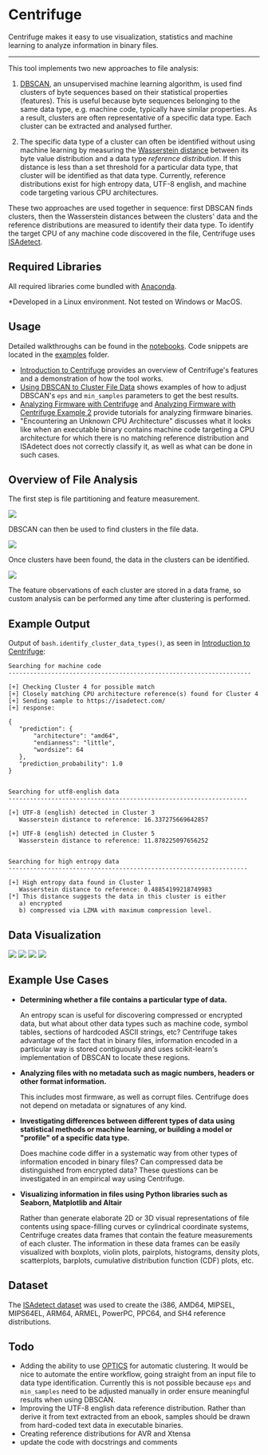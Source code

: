 # Centrifuge

Centrifuge makes it easy to use visualization, statistics and machine learning to analyze information in binary files.

<hr>

This tool implements two new approaches to file analysis:

1. [DBSCAN](https://scikit-learn.org/stable/modules/generated/sklearn.cluster.DBSCAN.html), an unsupervised machine learning algorithm, is used find clusters of byte sequences based on their statistical properties (features). This is useful because byte sequences belonging to the same data type, e.g. machine code, typically have similar properties. As a result, clusters are often representative of a specific data type. Each cluster can be extracted and analysed further. 

2. The specific data type of a cluster can often be identified without using machine learning by measuring the [Wasserstein distance](https://docs.scipy.org/doc/scipy/reference/generated/scipy.stats.wasserstein_distance.html) between its byte value distribution and a data type *reference distribution*. If this distance is less than a set threshold for a particular data type, that cluster will be identified as that data type. Currently, reference distributions exist for high entropy data, UTF-8 english, and machine code targeting various CPU architectures.

These two approaches are used together in sequence: first DBSCAN finds clusters, then the Wasserstein distances between the clusters' data and the reference distributions are measured to identify their data type. To identify the target CPU of any machine code discovered in the file, Centrifuge uses [ISAdetect](https://github.com/kairis/isadetect).

## Required Libraries

All required libraries come bundled with [Anaconda](https://www.anaconda.com/products/individual).

*Developed in a Linux environment. Not tested on Windows or MacOS.

## Usage 

Detailed walkthroughs can be found in the [notebooks](https://github.com/BinaryResearch/centrifuge/tree/master/notebooks). Code snippets are located in the [examples](https://github.com/BinaryResearch/centrifuge/tree/master/examples) folder.

- [Introduction to Centrifuge](https://github.com/BinaryResearch/centrifuge/blob/master/notebooks/Introduction%20to%20Centrifuge.ipynb) provides an overview of Centrifuge's features and a demonstration of how the tool works.
- [Using DBSCAN to Cluster File Data](https://github.com/BinaryResearch/centrifuge-toolkit/blob/master/notebooks/Using%20DBSCAN%20to%20Cluster%20File%20Data.ipynb) shows examples of how to adjust DBSCAN's `eps` and `min_samples` parameters to get the best results.
- [Analyzing Firmware with Centrifuge](https://github.com/BinaryResearch/centrifuge-toolkit/blob/master/notebooks/Analyzing%20Firmware%20with%20Centrifuge.ipynb) and [Analyzing Firmware with Centrifuge Example 2](https://github.com/BinaryResearch/centrifuge-toolkit/blob/master/notebooks/Analyzing%20Firmware%20with%20Centrifuge%20Example%202.ipynb) provide tutorials for analyzing firmware binaries.
- "Encountering an Unknown CPU Architecture" discusses what it looks like when an executable binary contains machine code targeting a CPU architecture for which there is no matching reference distribution and ISAdetect does not correctly classify it, as well as what can be done in such cases.

 ## Overview of File Analysis
 
 The first step is file partitioning and feature measurement.
 
 <img src="https://raw.githubusercontent.com/BinaryResearch/centrifuge-toolkit/master/images/approach.png?token=AM7X624RJIW2AR4ORAS75QK7ILLPI" />
 
 DBSCAN can then be used to find clusters in the file data.
 
 <img src="https://raw.githubusercontent.com/BinaryResearch/centrifuge-toolkit/master/images/approach_2.png?token=AM7X627IOXQAXQFWIIYNAKC7ILLP4" />
 
 Once clusters have been found, the data in the clusters can be identified.
 
 <img src="https://raw.githubusercontent.com/BinaryResearch/centrifuge-toolkit/master/images/approach_3.png?token=AM7X623HIZWL2HVMJ6UOQTK7ILLP6" />
 
The feature observations of each cluster are stored in a data frame, so custom analysis can be performed any time after clustering is performed.
 
 ## Example Output
 
Output of `bash.identify_cluster_data_types()`, as seen in  [Introduction to Centrifuge](https://github.com/BinaryResearch/centrifuge/blob/master/notebooks/Introduction%20to%20Centrifuge.ipynb):
 
 ```
 Searching for machine code
--------------------------------------------------------------------

[+] Checking Cluster 4 for possible match
[+] Closely matching CPU architecture reference(s) found for Cluster 4
[+] Sending sample to https://isadetect.com/
[+] response:

{
    "prediction": {
        "architecture": "amd64",
        "endianness": "little",
        "wordsize": 64
    },
    "prediction_probability": 1.0
}


Searching for utf8-english data
-------------------------------------------------------------------

[+] UTF-8 (english) detected in Cluster 3
    Wasserstein distance to reference: 16.337275669642857

[+] UTF-8 (english) detected in Cluster 5
    Wasserstein distance to reference: 11.878225097656252


Searching for high entropy data
-------------------------------------------------------------------

[+] High entropy data found in Cluster 1
    Wasserstein distance to reference: 0.48854199218749983
[*] This distance suggests the data in this cluster is either
    a) encrypted
    b) compressed via LZMA with maximum compression level.
 ```

## Data Visualization 

<img src="https://raw.githubusercontent.com/BinaryResearch/centrifuge-toolkit/master/gallery/1.png?token=AM7X62ZUQYINNM46PBC76YK7IMNJI" />

<img src="https://raw.githubusercontent.com/BinaryResearch/centrifuge-toolkit/master/gallery/10.png?token=AM7X627MGUT6FBMZRM33ZBC7IMNOE" />

<img src="https://raw.githubusercontent.com/BinaryResearch/centrifuge-toolkit/master/gallery/14.png?token=AM7X627KR2SLJPGPLVKJMHS7IMQMY" />

<img src="https://raw.githubusercontent.com/BinaryResearch/centrifuge-toolkit/master/gallery/17.png?token=AM7X627XT4LHP55KWLCYB3K7IMRZ4" />

## Example Use Cases

 - **Determining whether a file contains a particular type of data.**
   
   An entropy scan is useful for discovering compressed or encrypted data, but what about other data types such as machine code, symbol tables, sections of hardcoded ASCII strings, etc? Centrifuge takes advantage of the fact that in binary files, information encoded in a particular way is stored contiguously and uses scikit-learn's implementation of DBSCAN to locate these regions.
 - **Analyzing files with no metadata such as magic numbers, headers or other format information.**
  
   This includes most firmware, as well as corrupt files. Centrifuge does not depend on metadata or signatures of any kind.
 - **Investigating differences between different types of data using statistical methods or machine learning, or building a model or "profile" of a specific data type.**
  
   Does machine code differ in a systematic way from other types of information encoded in binary files? Can compressed data be distinguished from encrypted data? These questions can be investigated in an empirical way using Centrifuge.
 - **Visualizing information in files using Python libraries such as Seaborn, Matplotlib and Altair**
  
   Rather than generate elaborate 2D or 3D visual representations of file contents using space-filling curves or cylindrical coordinate systems, Centrifuge creates data frames that contain the feature measurements of each cluster. The information in these data frames can be easily visualized with boxplots, violin plots, pairplots, histograms, density plots, scatterplots, barplots, cumulative distribution function (CDF) plots, etc.

## Dataset

The [ISAdetect dataset](https://etsin.fairdata.fi/dataset/9f6203f5-2360-426f-b9df-052f3f936ed2/data) was used to create the i386, AMD64, MIPSEL, MIPS64EL, ARM64, ARMEL, PowerPC, PPC64, and SH4 reference distributions.

## Todo

 - Adding the ability to use [OPTICS](https://scikit-learn.org/stable/modules/generated/sklearn.cluster.OPTICS.html#sklearn.cluster.OPTICS) for automatic clustering. It would be nice to automate the entire workflow, going straight from an input file to data type identification. Currently this is not possible because `eps` and `min_samples` need to be adjusted manually in order ensure meaningful results when using DBSCAN.
 - Improving the UTF-8 english data reference distribution. Rather than derive it from text extracted from an ebook, samples should be drawn from hard-coded text data in executable binaries.
 - Creating reference distributions for AVR and Xtensa
 - update the code with docstrings and comments
